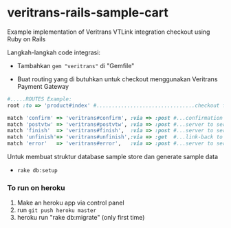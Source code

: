 veritrans-rails-sample-cart
===========================

Example implementation of Veritrans VTLink integration checkout using Ruby on Rails

Langkah-langkah code integrasi:

- Tambahkan `gem "veritrans"` di "Gemfile"

- Buat routing yang di butuhkan untuk checkout menggunakan Veritrans Payment Gateway

```ruby
#.....ROUTES Example:
root :to => 'product#index' #................................checkout form

match 'confirm' => 'veritrans#confirm', :via => :post #...confirmation (autosubmit to veritrans server)
match 'postvtw' => 'veritrans#postvtw', :via => :post #...server to server notification
match 'finish'  => 'veritrans#finish',  :via => :post #...server to server redirection
match 'unfinish'=> 'veritrans#unfinish',:via => :get  #...link-back to merchant web
match 'error'   => 'veritrans#error',   :via => :post #...server to server redirection
```

Untuk membuat struktur database sample store dan generate sample data

- `rake db:setup`

### To run on heroku

1. Make an heroku app via control panel
2. run `git push heroku master`
3. heroku run "rake db:migrate" (only first time)
